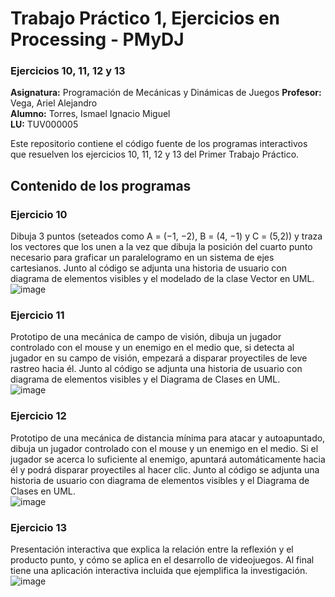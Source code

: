 # Trabajo Práctico 1, Ejercicios en Processing - PMyDJ
### Ejercicios 10, 11, 12 y 13

**Asignatura:** Programación de Mecánicas y Dinámicas de Juegos
**Profesor:** Vega, Ariel Alejandro <br>
**Alumno:** Torres, Ismael Ignacio Miguel <br>
**LU:** TUV000005

Este repositorio contiene el código fuente de los programas interactivos que resuelven
los ejercicios 10, 11, 12 y 13 del Primer Trabajo Práctico.

## Contenido de los programas
### Ejercicio 10
Dibuja 3 puntos (seteados como A = (−1, −2), B = (4, −1) y C = (5,2)) y traza los vectores que los unen a la vez que dibuja la posición del cuarto punto necesario para graficar un paralelogramo en un sistema de ejes cartesianos.
Junto al código se adjunta una historia de usuario con diagrama de elementos visibles y el modelado de la clase Vector en UML.<br>
![image](https://github.com/NT125/TP1-PMyD-Torres-Ismael/assets/62914776/4fac3a42-bcd3-46d2-9e43-0ef7e7c4690e)

### Ejercicio 11
Prototipo de una mecánica de campo de visión, dibuja un jugador controlado con el mouse y un enemigo en el medio que, si detecta al jugador en su campo de visión, empezará a disparar proyectiles de leve rastreo hacia él.
Junto al código se adjunta una historia de usuario con diagrama de elementos visibles y el Diagrama de Clases en UML.<br>
![image](https://github.com/NT125/TP1-PMyD-Torres-Ismael/assets/62914776/aa361d84-88d8-44a6-a8d4-a7d209d9123f)

### Ejercicio 12
Prototipo de una mecánica de distancia mínima para atacar y autoapuntado, dibuja un jugador controlado con el mouse y un enemigo en el medio. Si el jugador se acerca lo suficiente al enemigo, apuntará automáticamente hacia él y podrá disparar proyectiles al hacer clic.
Junto al código se adjunta una historia de usuario con diagrama de elementos visibles y el Diagrama de Clases en UML.<br>
![image](https://github.com/NT125/TP1-PMyD-Torres-Ismael/assets/62914776/7d31547d-3ac7-4ce8-b383-cd24cdfaa0c9)

### Ejercicio 13
Presentación interactiva que explica la relación entre la reflexión y el producto punto, y cómo se aplica en el desarrollo de videojuegos. Al final tiene una aplicación interactiva incluida que ejemplifica la investigación.<br>
![image](https://github.com/NT125/TP1-PMyD-Torres-Ismael/assets/62914776/cfb89cc6-3296-4e61-a47e-5cc1e7926f4b)
